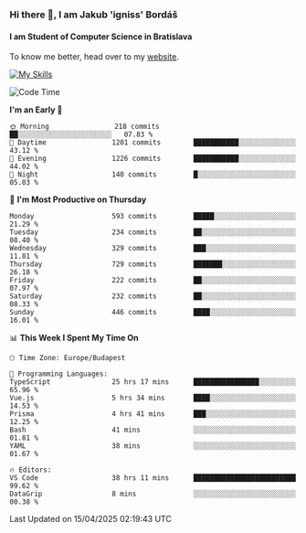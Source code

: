 ### Hi there 👋, I am Jakub 'igniss' Bordáš

#### I am Student of Computer Science in Bratislava
To know me better, head over to my [website](https://bordas.sk).

[![My Skills](https://skillicons.dev/icons?i=js,typescript,html,css,figma,svelte,vue,next,postgresql,nest,express,nodejs)](https://bordas.sk)


<!--START_SECTION:waka-->
![Code Time](http://img.shields.io/badge/Code%20Time-1%2C839%20hrs%201%20min-blue)

**I'm an Early 🐤** 

```text
🌞 Morning                218 commits         ██░░░░░░░░░░░░░░░░░░░░░░░   07.83 % 
🌆 Daytime                1201 commits        ███████████░░░░░░░░░░░░░░   43.12 % 
🌃 Evening                1226 commits        ███████████░░░░░░░░░░░░░░   44.02 % 
🌙 Night                  140 commits         █░░░░░░░░░░░░░░░░░░░░░░░░   05.03 % 
```
📅 **I'm Most Productive on Thursday** 

```text
Monday                   593 commits         █████░░░░░░░░░░░░░░░░░░░░   21.29 % 
Tuesday                  234 commits         ██░░░░░░░░░░░░░░░░░░░░░░░   08.40 % 
Wednesday                329 commits         ███░░░░░░░░░░░░░░░░░░░░░░   11.81 % 
Thursday                 729 commits         ███████░░░░░░░░░░░░░░░░░░   26.18 % 
Friday                   222 commits         ██░░░░░░░░░░░░░░░░░░░░░░░   07.97 % 
Saturday                 232 commits         ██░░░░░░░░░░░░░░░░░░░░░░░   08.33 % 
Sunday                   446 commits         ████░░░░░░░░░░░░░░░░░░░░░   16.01 % 
```


📊 **This Week I Spent My Time On** 

```text
🕑︎ Time Zone: Europe/Budapest

💬 Programming Languages: 
TypeScript               25 hrs 17 mins      ████████████████░░░░░░░░░   65.96 % 
Vue.js                   5 hrs 34 mins       ████░░░░░░░░░░░░░░░░░░░░░   14.53 % 
Prisma                   4 hrs 41 mins       ███░░░░░░░░░░░░░░░░░░░░░░   12.25 % 
Bash                     41 mins             ░░░░░░░░░░░░░░░░░░░░░░░░░   01.81 % 
YAML                     38 mins             ░░░░░░░░░░░░░░░░░░░░░░░░░   01.67 % 

🔥 Editors: 
VS Code                  38 hrs 11 mins      █████████████████████████   99.62 % 
DataGrip                 8 mins              ░░░░░░░░░░░░░░░░░░░░░░░░░   00.38 % 
```


 Last Updated on 15/04/2025 02:19:43 UTC
<!--END_SECTION:waka-->
